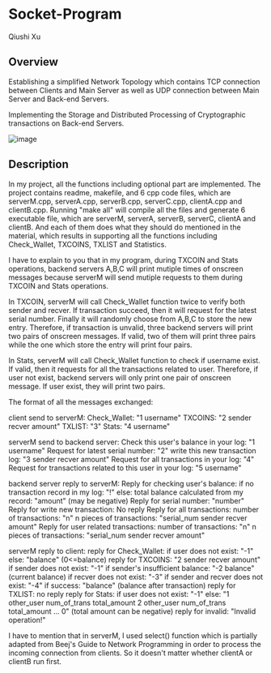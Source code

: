 # Socket-Program
Qiushi Xu

## Overview
Establishing a simplified Network Topology which contains TCP connection between Clients
and Main Server as well as UDP connection between Main Server and Back-end Servers.</p>
Implementing the Storage and Distributed Processing of Cryptographic transactions on
Back-end Servers.

![image](https://github.com/Apocalypse990923-qshi/Socket-Program/assets/97980766/70aaee23-f619-467a-9ebc-d66f5cecc137)


## Description
In my project, all the functions including optional part are implemented. 
The project contains readme, makefile, and 6 cpp code files, which are serverM.cpp, serverA.cpp, serverB.cpp, serverC.cpp, clientA.cpp and clientB.cpp.
Running "make all" will compile all the files and generate 6 executable file, which are serverM, serverA, serverB, serverC, clientA and clientB. And each of them does what they should do mentioned in the material, which results in supporting all the functions including Check_Wallet, TXCOINS, TXLIST and Statistics.

I have to explain to you that in my program, during TXCOIN and Stats operations, backend servers A,B,C will print mutiple times of onscreen messages because serverM will send mutiple requests to them during TXCOIN and Stats operations.

In TXCOIN, serverM will call Check_Wallet function twice to verify both sender and recver. If transaction succeed, then it will request for the latest serial number. Finally it will randomly choose from A,B,C to store the new entry. 
Therefore, if transaction is unvalid, three backend servers will print two pairs of onscreen messages. If valid, two of them will print three pairs while the one which store the entry will print four pairs.

In Stats, serverM will call Check_Wallet function to check if username exist. If valid, then it requests for all the transactions related to user.
Therefore, if user not exist, backend servers will only print one pair of onscreen message. If user exist, they will print two pairs.

The format of all the messages exchanged:

client send to serverM:
	Check_Wallet: "1 username"
	TXCOINS: "2 sender recver amount"
	TXLIST: "3"
	Stats: "4 username"
	
serverM send to backend server:
	Check this user's balance in your log: "1 username"
	Request for latest serial number: "2"
	write this new transaction log: "3 sender recver amount"
	Request for all transactions in your log: "4"
	Request for transactions related to this user in your log: "5 username"
	
backend server reply to serverM:
	Reply for checking user's balance:
		if no transaction record in my log: "!"
		else:
			total balance calculated from my record: "amount" (may be negative)
	Reply for serial number: "number"
	Reply for write new transaction: No reply
	Reply for all transactions:
		number of transactions: "n"
		n pieces of transactions: "serial_num sender recver amount"
	Reply for user related transactions:
		number of transactions: "n"
		n pieces of transactions: "serial_num sender recver amount"

serverM reply to client:
	reply for Check_Wallet:
		if user does not exist: "-1"
		else: "balance" (0<=balance)
	reply for TXCOINS: "2 sender recver amount"
		if sender does not exist: "-1"
		if sender's insufficient balance: "-2 balance" (current balance)
		if recver does not exist: "-3"
		if sender and recver does not exist: "-4"
		if success: "balance" (balance after transaction)
	reply for TXLIST: no reply
	reply for Stats: 
		if user does not exist: "-1"
		else: "1 other_user num_of_trans total_amount 2 other_user num_of_trans total_amount ... 0" (total amount can be negative)
	reply for invalid: "Invalid operation!"
	
I have to mention that in serverM, I used select() function which is partially adapted from Beej's Guide to Network Programming in order to process the incoming connection from clients. So it doesn't matter whether clientA or clientB run first.
